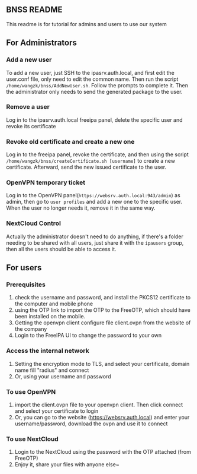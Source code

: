 ## BNSS README

This readme is for tutorial for admins and users to use our system

## For Administrators

### Add a new user

To add a new user,  just SSH to the ipasrv.auth.local, and first edit the user.conf file, only need to edit the common name. Then run the script `/home/wangzk/bnss/AddNewUser.sh`. Follow the prompts to complete it. Then the administrator only needs to send the generated package to the user.

### Remove a user

Log in to the ipasrv.auth.local freeipa panel, delete the specific user and revoke its certificate

### Revoke old certificate and create a new one

Log in to the freeipa panel, revoke the certificate, and then using the script `/home/wangzk/bnss/createCertificate.sh [username]` to create a new certificate. Afterward, send the new issued certificate to the user.

### OpenVPN temporary ticket

Log in to the OpenVPN panel(`https://websrv.auth.local:943/admin`) as admin, then go to `user profiles` and add a new one to the specific user. When the user no longer needs it, remove it in the same way.

### NextCloud Control

Actually the administrator doesn't need to do anything, if there's a folder needing to be shared with all users, just share it with the `ipausers` group, then all the users should be able to access it.

## For users

### Prerequisites

1. check the username and password, and install the PKCS12 certificate to the computer and mobile phone
2. using the OTP link to import the OTP to the FreeOTP,  which should have been installed on the mobile.
3. Getting the openvpn client configure file client.ovpn from the website of the company
4. Login to the FreeIPA UI to change the password to your own

### Access the internal network

1. Setting the encryption mode to TLS, and select your certificate, domain name fill "radius" and connect
2. Or, using your username and password

### To use OpenVPN

1. import the client.ovpn file to your openvpn client. Then click connect and select your certificate to login
3. Or, you can go to the website (https://websrv.auth.local) and enter your username/password, download the ovpn and use it to connect

### To use NextCloud

1. Login to the NextCloud using the password with the OTP attached (from FreeOTP)
2. Enjoy it, share your files with anyone else~